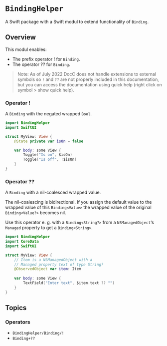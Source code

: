 # ``BindingHelper``

A Swift package with a Swift modul to extend functionality of `Binding`.

## Overview

This modul enables:

- The prefix operator ! for `Binding`.
- The operator ?? for `Binding`.

> Note: As of July 2022 DocC does not handle extensions to external symbols so `!` and `??` are not properly included in this documentation, but you can access the documentation using quick help (right click on symbol > show quick help).

### Operator !

A `Binding` with the negated wrapped `Bool`.

```swift
import BindingHelper
import SwiftUI

struct MyView: View {
    @State private var isOn = false

    var body: some View {
        Toggle("Is on", $isOn)
        Toggle("Is off", !$isOn)
    }
}
```

### Operator ??

A `Binding` with a nil-coalesced wrapped value.

The nil-coalescing is bidirectional. If you assign the default value to the wrapped value of this `Binding<Value>` the wrapped value of the original `Binding<Value?>` becomes nil.

Use this operator e. g. with a `Binding<String?>` from a `NSManagedObject`‘s `Managed` property to get a `Binding<String>`.

```swift
import BindingHelper
import CoreData
import SwiftUI

struct MyView: View {
    // Item is a NSManagedObject with a 
    // Managed property text of type String?
    @ObservedObject var item: Item
   
    var body: some View {
        TextField("Enter text", $item.text ?? "")
    }
}
```

## Topics

### Operators

- ``BindingHelper/Binding/!``
- ``Binding+??``
